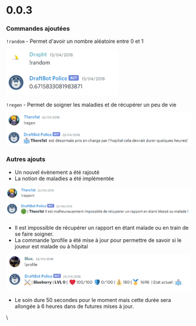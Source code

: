 # 0.0.3

### Commandes ajoutées

`!random` - Permet d'avoir un nombre aléatoire entre 0 et 1

![Tellement utile.](<../.gitbook/assets/image (14).png>)

`!regen` - Permet de soigner les maladies et de récupérer un peu de vie

![Personne n'est nostalgique de cette commande.](<../.gitbook/assets/image (13).png>)

### Autres ajouts

* Un nouvel évènement a été rajouté 
* La notion de maladies a été implémentée

![Ce message sera désormais détesté de tous.](<../.gitbook/assets/image (21).png>)

* Il est impossible de récupérer un rapport en étant malade ou en train de se faire soigner.
* La commande !profile a été mise à jour pour permettre de savoir si le joueur est malade ou à hôpital

![Il semblerait que le joueur ne soit pas en bonne santé.](<../.gitbook/assets/image (22).png>)

* Le soin dure 50 secondes pour le moment mais cette durée sera allongée à 6 heures dans de futures mises à jour.

\
